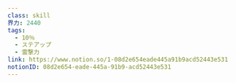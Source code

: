 ```yaml
---
class: skill
界力: 2440
tags:
  - 10％
  - ステアップ
  - 霊撃力
link: https://www.notion.so/1-08d2e654eade445a91b9acd52443e531
notionID: 08d2e654-eade-445a-91b9-acd52443e531
---
```

